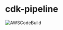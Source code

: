 # cdk-pipeline

![AWSCodeBuild](https://codebuild.us-west-2.amazonaws.com/badges?uuid=eyJlbmNyeXB0ZWREYXRhIjoibGxVQ29ZL1BnT0VhOExaRytISnI1RitrTDFrVTMxdk5vRUpHbHBOYUcxc3BBa21HQ003bVdCUXJqT0tqb1RWWDVLZnRkbHpCSlVGb3lPaW9kdGNDMHhnPSIsIml2UGFyYW1ldGVyU3BlYyI6IlhBNzdMVUJDZmg1SkdxRkYiLCJtYXRlcmlhbFNldFNlcmlhbCI6MX0%3D&branch=main)
